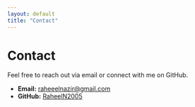 ```yaml
---
layout: default
title: "Contact"
---
```


# Contact

Feel free to reach out via email or connect with me on GitHub.

- **Email:** [raheeelnazir@gmail.com](mailto:raheeelnazir@gmail.com)
- **GitHub:** [RaheelN2005](https://github.com/RaheelN2005)
